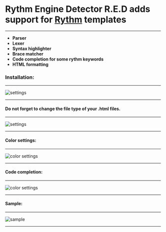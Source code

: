  
# **Rythm Engine Detector R.E.D adds support for [Rythm](http://rythmengine.org/) templates**
***

- **Parser**
- **Lexer**
- **Syntax highlighter**
- **Brace matcher**
- **Code completion for some rythm keywords**
- **HTML formatting**

### Installation: 
***
![settings](https://github.com/scireum-incubator/rythm_plugin/blob/master/resources/screenshots/Screenshot3.PNG)
***

#### Do not forget to change the file type of your .html files.
***

![settings](https://github.com/scireum-incubator/rythm_plugin/blob/master/resources/screenshots/Screenshot.PNG)
***

#### Color settings:
***
![color settings](https://github.com/scireum-incubator/rythm_plugin/blob/master/resources/screenshots/Screenshot2.PNG)
***

#### Code completion:
***
![color settings](https://github.com/scireum-incubator/rythm_plugin/blob/master/resources/screenshots/Screenshot4.PNG)
***

#### Sample:
***
![sample](https://github.com/scireum-incubator/rythm_plugin/blob/master/resources/screenshots/Screenshot1.PNG)
***

